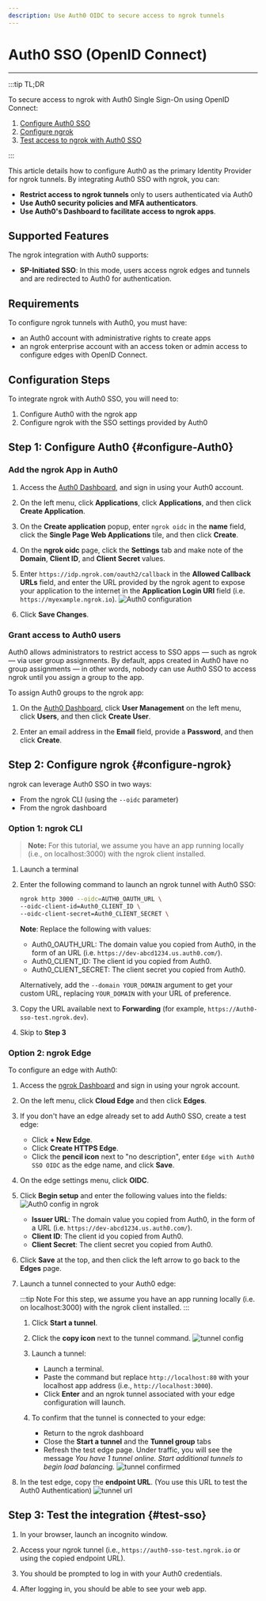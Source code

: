 ```yaml
---
description: Use Auth0 OIDC to secure access to ngrok tunnels
---
```


# Auth0 SSO (OpenID Connect)
------------

:::tip TL;DR

To secure access to ngrok with Auth0 Single Sign-On using OpenID Connect:
1. [Configure Auth0 SSO](#configure-Auth0)
1. [Configure ngrok](#configure-ngrok)
1. [Test access to ngrok with Auth0 SSO](#test-sso)

:::

This article details how to configure Auth0 as the primary Identity Provider for ngrok tunnels.
By integrating Auth0 SSO with ngrok, you can:

- **Restrict access to ngrok tunnels** only to users authenticated via Auth0
- **Use Auth0 security policies and MFA authenticators**.
- **Use Auth0's Dashboard to facilitate access to ngrok apps**.

## Supported Features

The ngrok integration with Auth0 supports:

- **SP-Initiated SSO**: In this mode, users access ngrok edges and tunnels and are redirected to Auth0 for authentication.

## Requirements

To configure ngrok tunnels with Auth0, you must have:

- an Auth0 account with administrative rights to create apps
- an ngrok enterprise account with an access token or admin access to configure edges with OpenID Connect.


## Configuration Steps

To integrate ngrok with Auth0 SSO, you will need to:

1. Configure Auth0 with the ngrok app
1. Configure ngrok with the SSO settings provided by Auth0

## **Step 1**: Configure Auth0 {#configure-Auth0}

### Add the ngrok App in Auth0

1. Access the [Auth0 Dashboard](https://manage.auth0.com/dashboard/), and sign in using your Auth0 account.

1. On the left menu, click **Applications**, click **Applications**, and then click **Create Application**.

1. On the **Create application** popup, enter `ngrok oidc` in the **name** field, click the **Single Page Web Applications** tile, and then click **Create**.

1. On the **ngrok oidc** page, click the **Settings** tab and make note of the **Domain**, **Client ID**, and **Client Secret** values.

1. Enter `https://idp.ngrok.com/oauth2/callback` in the **Allowed Callback URLs** field, and enter the URL provided by the ngrok agent to expose your application to the internet in the **Application Login URI** field (i.e. `https://myexample.ngrok.io`).
    ![Auth0 configuration](img/ngrok_url_configuration_auth0.png)

1. Click **Save Changes**.


### Grant access to Auth0 users

Auth0 allows administrators to restrict access to SSO apps — such as ngrok — via user group assignments. By default, apps created in Auth0 have no group assignments — in other words, nobody can use Auth0 SSO to access ngrok until you assign a group to the app.

To assign Auth0 groups to the ngrok app:

1. On the [Auth0 Dashboard](https://manage.auth0.com/dashboard/), click **User Management** on the left menu, click **Users**, and then click **Create User**.

1. Enter an email address in the **Email** field, provide a **Password**, and then click **Create**.


## **Step 2**: Configure ngrok {#configure-ngrok}

ngrok can leverage Auth0 SSO in two ways:

- From the ngrok CLI (using the `--oidc` parameter)
- From the ngrok dashboard

### **Option 1**: ngrok CLI

> **Note:** For this tutorial, we assume you have an app running locally (i.e., on localhost:3000) with the ngrok client installed.

1. Launch a terminal

1. Enter the following command to launch an ngrok tunnel with Auth0 SSO:
    ```bash
    ngrok http 3000 --oidc=AUTH0_OAUTH_URL \
    --oidc-client-id=Auth0_CLIENT_ID \
    --oidc-client-secret=Auth0_CLIENT_SECRET \
    ```
    **Note**: Replace the following with values:
    - Auth0_OAUTH_URL: The domain value you copied from Auth0, in the form of an URL (i.e. `https://dev-abcd1234.us.auth0.com/`).
    - Auth0_CLIENT_ID: The client id you copied from Auth0.
    - Auth0_CLIENT_SECRET: The client secret you copied from Auth0.
    
    Alternatively, add the `--domain YOUR_DOMAIN` argument to get your custom URL, replacing `YOUR_DOMAIN` with your URL of preference.

1. Copy the URL available next to **Forwarding** (for example, `https://Auth0-sso-test.ngrok.dev`).

1. Skip to **Step 3**

### **Option 2**: ngrok Edge

To configure an edge with Auth0:

1. Access the [ngrok Dashboard](https://dashboard.ngrok.com/) and sign in using your ngrok account.

1. On the left menu, click **Cloud Edge** and then click **Edges**.

1. If you don't have an edge already set to add Auth0 SSO, create a test edge:
    * Click **+ New Edge**.
    * Click **Create HTTPS Edge**.
    * Click the **pencil icon** next to "no description", enter `Edge with Auth0 SSO OIDC` as the edge name, and click **Save**.

1. On the edge settings menu, click **OIDC**.

1. Click **Begin setup** and enter the following values into the fields:
    ![Auth0 config in ngrok](img/auth0-1.png)

    * **Issuer URL**: The domain value you copied from Auth0, in the form of a URL (i.e. `https://dev-abcd1234.us.auth0.com/`).
    * **Client ID**:  The client id you copied from Auth0.
    * **Client Secret**: The client secret you copied from Auth0.

1. Click **Save** at the top, and then click the left arrow to go back to the **Edges** page.

1. Launch a tunnel connected to your Auth0 edge:

    :::tip Note 
    For this step, we assume you have an app running locally (i.e. on localhost:3000) with the ngrok client installed.
    :::

    1. Click **Start a tunnel**.

    1. Click the **copy icon** next to the tunnel command.
        ![tunnel config](img/auth0-2.png)

    1. Launch a tunnel:
        * Launch a terminal.
        * Paste the command but replace `http://localhost:80` with your localhost app address (i.e., `http://localhost:3000`).
        * Click **Enter** and an ngrok tunnel associated with your edge configuration will launch.

    1. To confirm that the tunnel is connected to your edge:
        * Return to the ngrok dashboard
        * Close the **Start a tunnel** and the **Tunnel group** tabs
        * Refresh the test edge page. Under traffic, you will see the message _You have 1 tunnel online. Start additional tunnels to begin load balancing._
        ![tunnel confirmed](img/auth0-3.png)

1. In the test edge, copy the **endpoint URL**. (You use this URL to test the Auth0 Authentication)
    ![tunnel url](img/auth0-4.png)

## Step 3: Test the integration {#test-sso}

1. In your browser, launch an incognito window.

1. Access your ngrok tunnel (i.e., `https://auth0-sso-test.ngrok.io` or using the copied endpoint URL).

1. You should be prompted to log in with your Auth0 credentials.

1. After logging in, you should be able to see your web app.

